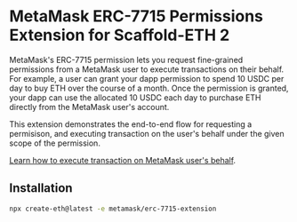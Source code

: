 # MetaMask ERC-7715 Permissions Extension for Scaffold-ETH 2

MetaMask's ERC-7715 permission lets you request fine-grained permissions from a MetaMask user 
to execute transactions on their behalf. For example, a user can grant your dapp permission to 
spend 10 USDC per day to buy ETH over the course of a month. Once the permission is granted, 
your dapp can use the allocated 10 USDC each day to purchase ETH directly from the MetaMask 
user's account.

This extension demonstrates the end-to-end flow for requesting a permisison, and executing transaction on the user's behalf under the given scope of the permission. 

[Learn how to execute transaction on MetaMask user's behalf](https://docs.metamask.io/delegation-toolkit/guides/erc7715/execute-on-metamask-users-behalf/).

## Installation

```bash
npx create-eth@latest -e metamask/erc-7715-extension
```
